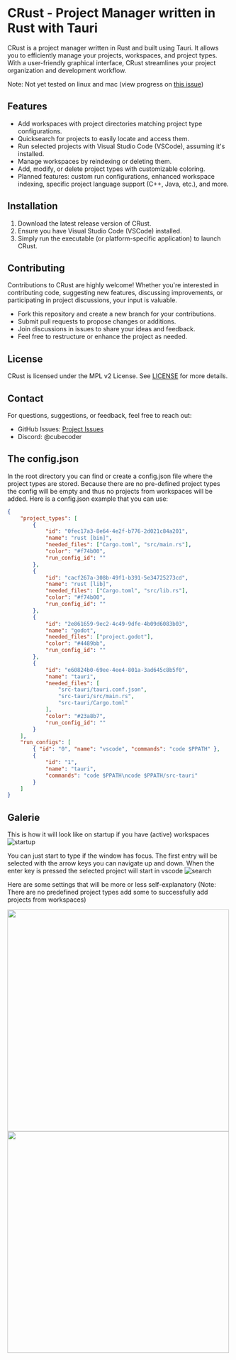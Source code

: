 # CRust - Project Manager written in Rust with Tauri

CRust is a project manager written in Rust and built using Tauri. It allows you to efficiently manage your projects, workspaces, and project types. With a user-friendly graphical interface, CRust streamlines your project organization and development workflow.

Note: Not yet tested on linux and mac (view progress on [this issue](https://github.com/CubesCoders/crust-gui/issues/2))

## Features

- Add workspaces with project directories matching project type configurations.
- Quicksearch for projects to easily locate and access them.
- Run selected projects with Visual Studio Code (VSCode), assuming it's installed.
- Manage workspaces by reindexing or deleting them.
- Add, modify, or delete project types with customizable coloring.
- Planned features: custom run configurations, enhanced workspace indexing, specific project language support (C++, Java, etc.), and more.

## Installation

1. Download the latest release version of CRust.
2. Ensure you have Visual Studio Code (VSCode) installed.
3. Simply run the executable (or platform-specific application) to launch CRust.

## Contributing

Contributions to CRust are highly welcome! Whether you're interested in contributing code, suggesting new features, discussing improvements, or participating in project discussions, your input is valuable.

- Fork this repository and create a new branch for your contributions.
- Submit pull requests to propose changes or additions.
- Join discussions in issues to share your ideas and feedback.
- Feel free to restructure or enhance the project as needed.

## License

CRust is licensed under the MPL v2 License. See [LICENSE](LICENSE) for more details.

## Contact

For questions, suggestions, or feedback, feel free to reach out:

- GitHub Issues: [Project Issues](https://github.com/CubesCoders/crust-gui/issues)
- Discord: @cubecoder

## The config.json

In the root directory you can find or create a config.json file where the project types are stored.
Because there are no pre-defined project types the config will be empty and thus no projects from workspaces will be added.
Here is a config.json example that you can use:

```json
{
    "project_types": [
        {
            "id": "0fec17a3-8e64-4e2f-b776-2d021c84a201",
            "name": "rust [bin]",
            "needed_files": ["Cargo.toml", "src/main.rs"],
            "color": "#f74b00",
            "run_config_id": ""
        },
        {
            "id": "cacf267a-308b-49f1-b391-5e34725273cd",
            "name": "rust [lib]",
            "needed_files": ["Cargo.toml", "src/lib.rs"],
            "color": "#f74b00",
            "run_config_id": ""
        },
        {
            "id": "2e861659-9ec2-4c49-9dfe-4b09d6083b03",
            "name": "godot",
            "needed_files": ["project.godot"],
            "color": "#4489bb",
            "run_config_id": ""
        },
        {
            "id": "e60824b0-69ee-4ee4-801a-3ad645c8b5f0",
            "name": "tauri",
            "needed_files": [
                "src-tauri/tauri.conf.json",
                "src-tauri/src/main.rs",
                "src-tauri/Cargo.toml"
            ],
            "color": "#23a8b7",
            "run_config_id": ""
        }
    ],
    "run_configs": [
        { "id": "0", "name": "vscode", "commands": "code $PPATH" },
        {
            "id": "1",
            "name": "tauri",
            "commands": "code $PPATH\ncode $PPATH/src-tauri"
        }
    ]
}

```

## Galerie

This is how it will look like on startup if you have (active) workspaces
![startup](https://github.com/CubesCoders/crust-gui/assets/34133543/460cc5b4-d56b-4cda-b0d4-6378f63522a3)

You can just start to type if the window has focus. The first entry will be selected with the arrow keys you can navigate up and down. When the enter key is pressed the selected project will start in vscode
![search](https://github.com/CubesCoders/crust-gui/assets/34133543/a84fb9ad-e6d8-4429-bb2d-8f01757c2be0)

Here are some settings that will be more or less self-explanatory (Note: There are no predefined project types add some to successfully add projects from workspaces)

<img src="https://github.com/CubesCoders/crust-gui/assets/34133543/7dfc557a-8296-4d59-be32-430d4cb5106e" width="500px" />
<img src="https://github.com/CubesCoders/crust-gui/assets/34133543/8a6fc35b-0e5a-43bc-8d2b-a593e0dcf5a0" width="500px" />
